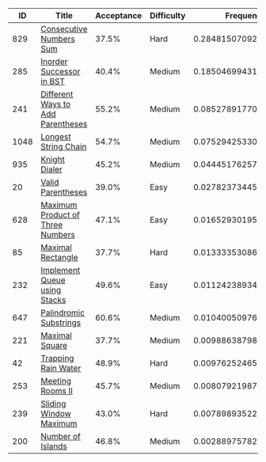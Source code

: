 |ID|Title|Acceptance|Difficulty|Frequency|
|----|-----|----|---|---|
|829|[Consecutive Numbers Sum]( https://leetcode.com/problems/consecutive-numbers-sum)|37.5%|Hard|0.28481507092935865|
|285|[Inorder Successor in BST]( https://leetcode.com/problems/inorder-successor-in-bst)|40.4%|Medium|0.1850469943157836|
|241|[Different Ways to Add Parentheses]( https://leetcode.com/problems/different-ways-to-add-parentheses)|55.2%|Medium|0.08527891770220855|
|1048|[Longest String Chain]( https://leetcode.com/problems/longest-string-chain)|54.7%|Medium|0.07529425330187599|
|935|[Knight Dialer]( https://leetcode.com/problems/knight-dialer)|45.2%|Medium|0.04445176257083384|
|20|[Valid Parentheses]( https://leetcode.com/problems/valid-parentheses)|39.0%|Easy|0.02782373445001039|
|628|[Maximum Product of Three Numbers]( https://leetcode.com/problems/maximum-product-of-three-numbers)|47.1%|Easy|0.016529301951210565|
|85|[Maximal Rectangle]( https://leetcode.com/problems/maximal-rectangle)|37.7%|Hard|0.013333530869465187|
|232|[Implement Queue using Stacks]( https://leetcode.com/problems/implement-queue-using-stacks)|49.6%|Easy|0.011242389348933884|
|647|[Palindromic Substrings]( https://leetcode.com/problems/palindromic-substrings)|60.6%|Medium|0.010400509768078022|
|221|[Maximal Square]( https://leetcode.com/problems/maximal-square)|37.7%|Medium|0.00988638798855515|
|42|[Trapping Rain Water]( https://leetcode.com/problems/trapping-rain-water)|48.9%|Hard|0.009762524655659178|
|253|[Meeting Rooms II]( https://leetcode.com/problems/meeting-rooms-ii)|45.7%|Medium|0.008079219870546493|
|239|[Sliding Window Maximum]( https://leetcode.com/problems/sliding-window-maximum)|43.0%|Hard|0.007898935224534491|
|200|[Number of Islands]( https://leetcode.com/problems/number-of-islands)|46.8%|Medium|0.0028897578265903614|
